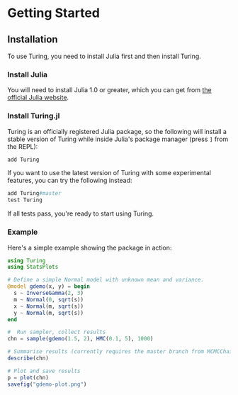 
# Getting Started


## Installation

To use Turing, you need to install Julia first and then install Turing.


### Install Julia

You will need to install Julia 1.0 or greater, which you can get from [the official Julia website](http://julialang.org/downloads/).


### Install Turing.jl

Turing is an officially registered Julia package, so the following will install a stable version of Turing while inside Julia's package manager (press `]` from the REPL):


```julia
add Turing
```


If you want to use the latest version of Turing with some experimental features, you can try the following instead:


```julia
add Turing#master
test Turing
```


If all tests pass, you're ready to start using Turing.


### Example

Here's a simple example showing the package in action:


```julia
using Turing
using StatsPlots

# Define a simple Normal model with unknown mean and variance.
@model gdemo(x, y) = begin
  s ~ InverseGamma(2, 3)
  m ~ Normal(0, sqrt(s))
  x ~ Normal(m, sqrt(s))
  y ~ Normal(m, sqrt(s))
end

#  Run sampler, collect results
chn = sample(gdemo(1.5, 2), HMC(0.1, 5), 1000)

# Summarise results (currently requires the master branch from MCMCChains)
describe(chn)

# Plot and save results
p = plot(chn)
savefig("gdemo-plot.png")
```


